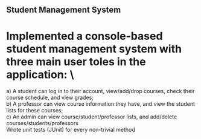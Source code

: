 ## Student Management System
# Implemented a console-based student management system with three main user toles in the application: \
a) A student can log in to their account, view/add/drop courses, check their course schedule, and view grades;\
b) A professor can view course information they have, and view the student lists for these courses;\
c) An admin can view course/student/professor lists, and add/delete courses/students/professors\
Wrote unit tests (JUnit) for every non-trivial method
